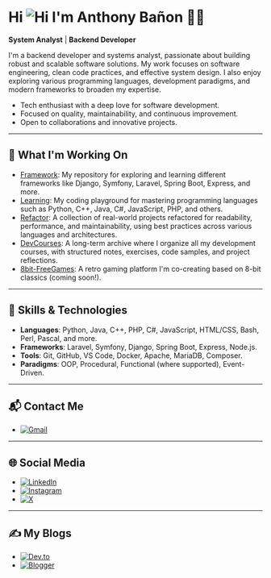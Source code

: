 # Hi ![Hi](https://user-images.githubusercontent.com/18350557/176309783-0785949b-9127-417c-8b55-ab5a4333674e.gif) I'm Anthony Bañon 👨‍💻

 **System Analyst** |  **Backend Developer** 

I'm a backend developer and systems analyst, passionate about building robust and scalable software solutions. My work focuses on software engineering, clean code practices, and effective system design. I also enjoy exploring various programming languages, development paradigms, and modern frameworks to broaden my expertise.

-  Tech enthusiast with a deep love for software development.
-  Focused on quality, maintainability, and continuous improvement.
-  Open to collaborations and innovative projects.
---

## 🚀 What I'm Working On

-  [Framework](https://github.com/anthonybanion/Framework): My repository for exploring and learning different frameworks like Django, Symfony, Laravel, Spring Boot, Express, and more.
-  [Learning](https://github.com/anthonybanion/Learning): My coding playground for mastering programming languages such as Python, C++, Java, C#, JavaScript, PHP, and others.
- [Refactor](https://github.com/anthonybanion/Refactor): A collection of real-world projects refactored for readability, performance, and maintainability, using best practices across various languages and architectures.
- [DevCourses](https://github.com/anthonybanion/DevCourses): A long-term archive where I organize all my development courses, with structured notes, exercises, code samples, and project reflections.
- [8bit-FreeGames](https://github.com/MarianoMaldonado-dev/8bit-freegames): A retro gaming platform I'm co-creating based on 8-bit classics (coming soon!).

---

## 🔧 Skills & Technologies

- **Languages**: Python, Java, C++, PHP, C#, JavaScript, HTML/CSS, Bash, Perl, Pascal, and more.
- **Frameworks**: Laravel, Symfony, Django, Spring Boot, Express, Node.js.
- **Tools**: Git, GitHub, VS Code, Docker, Apache, MariaDB, Composer.
- **Paradigms**: OOP, Procedural, Functional (where supported), Event-Driven.

---
## 📬 Contact Me

- [![Gmail](https://img.shields.io/badge/Gmail-D14836?style=flat&logo=gmail&logoColor=white)](mailto:anthonybanion@gmail.com)

---

## 🌐 Social Media

- [![LinkedIn](https://img.shields.io/badge/LinkedIn-0077B5?style=flat&logo=linkedin&logoColor=white)](https://www.linkedin.com/in/anthonybanion/)
- [![Instagram](https://img.shields.io/badge/Instagram-E4405F?style=flat&logo=instagram&logoColor=white)](https://www.instagram.com/anthonybanion/)
- [![X](https://img.shields.io/badge/X-000000?style=flat&logo=x&logoColor=white)](https://twitter.com/anthonybanion)

---

## ✍️ My Blogs

- [![Dev.to](https://img.shields.io/badge/Dev.to-0A0A0A?style=flat&logo=devdotto&logoColor=white)](https://dev.to/anthonybanion)
- [![Blogger](https://img.shields.io/badge/Blogger-FF5722?style=flat&logo=blogger&logoColor=white)](https://anthonybanion.blogspot.com/)




